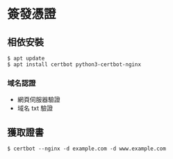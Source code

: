 # 簽發憑證

## 相依安裝

```
$ apt update
$ apt install certbot python3-certbot-nginx
```

### 域名認證

- 網頁伺服器驗證
- 域名 txt 驗證

## 獲取證書

```
$ certbot --nginx -d example.com -d www.example.com
```

